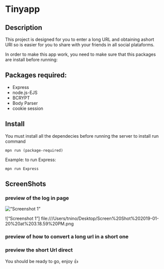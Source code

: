 # Tinyapp

## Description
This project is designed for you to enter a long URL and obtaining ashort URl so is easier for you to share with your friends in all social plataforms. 

In order to make this app work, you need to make sure that this packages are install before running: 

## Packages required: 
- Express
- node.js-EJS
- BCRYPT
- Body Parser
- cookie session

## Install 
You must install all the dependecies before running the server
to install run command  

```
mpn run (package-required)
``` 
Example: to run Express:

```
mpn run Express
``` 

## ScreenShots

### preview of the log in page
![“Screenshot 1”](https://github.com/lighthouse-labs/tinyapp/blob/master.docs.urls-page.png)

![“Screenshot 1”] file:///Users/tnino/Desktop/Screen%20Shot%202019-01-20%20at%203.18.59%20PM.png

### preview of how to convert a long url in a short one


### preview the short Url direct


You should be ready to go, enjoy :+1:

